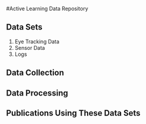 #Active Learning Data Repository

## Data Sets

1. Eye Tracking Data
2. Sensor Data
2. Logs

## Data Collection

## Data Processing

## Publications Using These Data Sets
